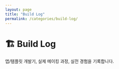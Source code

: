 ```yaml
---
layout: page
title: "Build Log"
permalink: /categories/build-log/
---
```


# 🏗️ Build Log
앱/템플릿 개발기, 실제 메이킹 과정, 실전 경험을 기록합니다. 